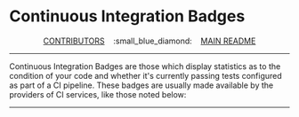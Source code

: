 # Continuous Integration Badges

<div style="text-align: center;"> <a href="../CONTRIBUTORS.md">CONTRIBUTORS</a> &nbsp;&nbsp; :small_blue_diamond: &nbsp;&nbsp; <a href="../README.md">MAIN README</a></div>

****

Continuous Integration Badges are those which display statistics as to the condition of your code and whether it's currently passing tests configured as part of a CI pipeline.  These badges are usually made available by the providers of CI services, like those noted below:

****